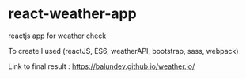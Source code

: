 # react-weather-app
reactjs app for weather check

To create I used (reactJS, ES6, weatherAPI, bootstrap, sass, webpack)

Link to final result : https://balundev.github.io/weather.io/
